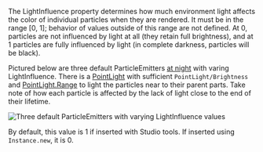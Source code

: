 The LightInfluence property determines how much environment light affects the color of individual particles when they are rendered. It must be in the range \[0, 1\]; behavior of values outside of this range are not defined. At 0, particles are not influenced by light at all (they retain full brightness), and at 1 particles are fully influenced by light (in complete darkness, particles will be black).

Pictured below are three default ParticleEmitters [at night](https://www.youtube.com/watch?v=bLIVeQgS_pI) with varing LightInfluence. There is a [PointLight](https://developer.roblox.com/en-us/api-reference/class/PointLight) with sufficient `PointLight/Brightness` and [PointLight.Range](https://developer.roblox.com/en-us/api-reference/property/PointLight/Range) to light the particles near to their parent parts. Take note of how each particle is affected by the lack of light close to the end of their lifetime.

![Three default ParticleEmitters with varying LightInfluence values](https://developer.roblox.com/assets/blt0978dec6faf6d7ae/ParticleEmitter_LightInfluence.png)

By default, this value is 1 if inserted with Studio tools. If inserted using `Instance.new`, it is 0.